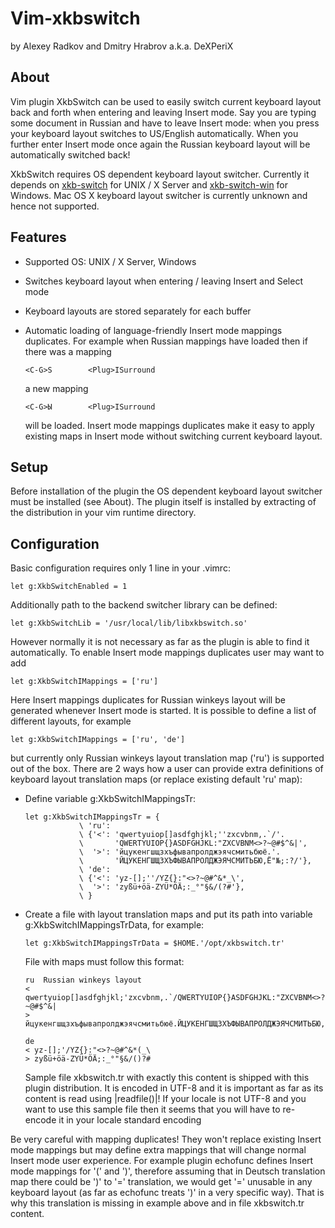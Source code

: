 Vim-xkbswitch
=============

by Alexey Radkov and Dmitry Hrabrov a.k.a. DeXPeriX

About
-----

Vim plugin XkbSwitch can be used to easily switch current keyboard layout back
and forth when entering and leaving Insert mode. Say you are typing some
document in Russian and have to leave Insert mode: when you press <Esc> your
keyboard layout switches to US/English automatically. When you further enter
Insert mode once again the Russian keyboard layout will be automatically
switched back!

XkbSwitch requires OS dependent keyboard layout switcher. Currently it depends
on [xkb-switch](http://github.com/ierton/xkb-switch) for UNIX / X Server and [xkb-switch-win](http://github.com/DeXP/xkb-switch-win) for Windows. Mac OS X
keyboard layout switcher is currently unknown and hence not supported.

Features
--------

* Supported OS: UNIX / X Server, Windows
* Switches keyboard layout when entering / leaving Insert and Select mode
* Keyboard layouts are stored separately for each buffer
* Automatic loading of language-friendly Insert mode mappings duplicates.
  For example when Russian mappings have loaded then if there was a mapping

  ```vim
  <C-G>S        <Plug>ISurround
  ```

  a new mapping

  ```vim
  <C-G>Ы        <Plug>ISurround
  ```

  will be loaded. Insert mode mappings duplicates make it easy to apply
  existing maps in Insert mode without switching current keyboard layout.

Setup
-----

Before installation of the plugin the OS dependent keyboard layout switcher
must be installed (see About). The plugin itself is installed by
extracting of the distribution in your vim runtime directory.

Configuration
-------------

Basic configuration requires only 1 line in your .vimrc:

```vim
let g:XkbSwitchEnabled = 1
```

Additionally path to the backend switcher library can be defined:

```vim
let g:XkbSwitchLib = '/usr/local/lib/libxkbswitch.so'
```

However normally it is not necessary as far as the plugin is able to find it
automatically. To enable Insert mode mappings duplicates user may want to add

```vim
let g:XkbSwitchIMappings = ['ru']
```

Here Insert mappings duplicates for Russian winkeys layout will be generated
whenever Insert mode is started. It is possible to define a list of different
layouts, for example

```vim
let g:XkbSwitchIMappings = ['ru', 'de']
```

but currently only Russian winkeys layout translation map ('ru') is supported
out of the box. There are 2 ways how a user can provide extra definitions of
keyboard layout translation maps (or replace existing default 'ru' map):

* Define variable g:XkbSwitchIMappingsTr:

  ```vim
  let g:XkbSwitchIMappingsTr = {
              \ 'ru':
              \ {'<': 'qwertyuiop[]asdfghjkl;''zxcvbnm,.`/'.
              \       'QWERTYUIOP{}ASDFGHJKL:"ZXCVBNM<>?~@#$^&|',
              \  '>': 'йцукенгшщзхъфывапролджэячсмитьбюё.'.
              \       'ЙЦУКЕНГШЩЗХЪФЫВАПРОЛДЖЭЯЧСМИТЬБЮ,Ё"№;:?/'},
              \ 'de':
              \ {'<': 'yz-[];''/YZ{}:"<>?~@#^&*_\',
              \  '>': 'zyßü+öä-ZYÜ*ÖÄ;:_°"§&/(?#'},
              \ }
  ```

* Create a file with layout translation maps and put its path into variable
  g:XkbSwitchIMappingsTrData, for example:

  ```vim
  let g:XkbSwitchIMappingsTrData = $HOME.'/opt/xkbswitch.tr'
  ```

  File with maps must follow this format:

  ```
  ru  Russian winkeys layout
  < qwertyuiop[]asdfghjkl;'zxcvbnm,.`/QWERTYUIOP{}ASDFGHJKL:"ZXCVBNM<>?~@#$^&|
  > йцукенгшщзхъфывапролджэячсмитьбюё.ЙЦУКЕНГШЩЗХЪФЫВАПРОЛДЖЭЯЧСМИТЬБЮ,Ё"№;:?/

  de
  < yz-[];'/YZ{}:"<>?~@#^&*(_\
  > zyßü+öä-ZYÜ*ÖÄ;:_°"§&/()?#
  ```

  Sample file xkbswitch.tr with exactly this content is shipped with this
  plugin distribution. It is encoded in UTF-8 and it is important as far as
  its content is read using |readfile()|! If your locale is not UTF-8 and
  you want to use this sample file then it seems that you will have to
  re-encode it in your locale standard encoding

Be very careful with mapping duplicates! They won't replace existing Insert
mode mappings but may define extra mappings that will change normal Insert
mode user experience. For example plugin echofunc defines Insert mode mappings
for '(' and ')', therefore assuming that in Deutsch translation map there
could be ')' to '=' translation, we would get '=' unusable in any keyboard
layout (as far as echofunc treats ')' in a very specific way). That is why
this translation is missing in example above and in file xkbswitch.tr content.

